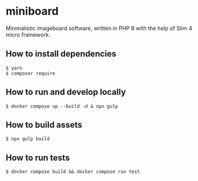 # miniboard

Minimalistic imageboard software, written in PHP 8 with the help of Slim 4 micro framework.

## How to install dependencies
`$ yarn`  
`$ composer require`

## How to run and develop locally
`$ docker compose up --build -d & npx gulp`

## How to build assets
`$ npx gulp build`

## How to run tests
`$ docker compose build && docker compose run test`
